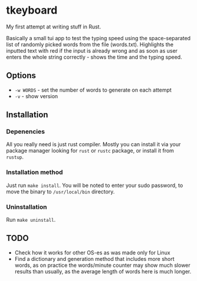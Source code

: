 # tkeyboard

My first attempt at writing stuff in Rust.

 Basically a small tui app to
test the typing speed using the space-separated list of randomly picked
words from the file (words.txt). Highlights the inputted text with red
if the input is already wrong and as soon as user enters the whole string
correctly - shows the time and the typing speed.

## Options
- `-w WORDS` - set the number of words to generate on each attempt
- `-v` - show version 

## Installation

### Depenencies

All you really need is just rust compiler. Mostly you can install it via your package manager looking for `rust` or `rustc` package, or install it
from `rustup`.

### Installation method

Just run `make install`. You will be noted to enter your sudo password,
to move the binary to `/usr/local/bin` directory.

### Uninstallation

Run `make uninstall`.

## TODO

- Check how it works for other OS-es as was made only for Linux
- Find a dictionary and generation method that includes more short words, 
as on practice the words/minute counter may show much slower results than
usually, as the average length of words here is much longer.

